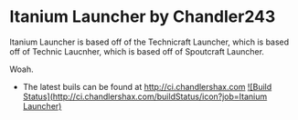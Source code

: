 Itanium Launcher by Chandler243
==================================================================
Itanium Launcher is based off of the Technicraft Launcher, which is based off of Technic Laucnher, which is based off of Spoutcraft Launcher.

Woah.

- The latest buils can be found at http://ci.chandlershax.com
[![Build Status](http://ci.chandlershax.com/buildStatus/icon?job=Itanium Launcher)](http://ci.chandlershax.com/job/Itanium%20Launcher/)
